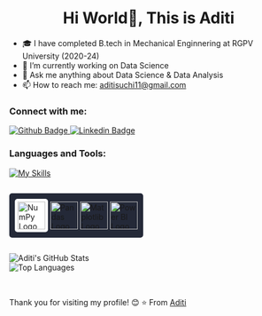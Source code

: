  <h1 align="center">Hi World👋, This is Aditi </h1>

- 🎓 I have completed B.tech in Mechanical Enginnering at RGPV University (2020-24)
- 🔭 I’m currently working on Data Science
- 💬 Ask me anything about Data Science & Data Analysis 
- 📫 How to reach me: aditisuchi11@gmail.com
  
### Connect with me:
<div id="badges">
  <a href="https://github.com/AditiSuchi">
    <img src="https://img.shields.io/badge/Github-white?style=for-the-badge&logo=Github&logoColor=black" alt="Github Badge"/>
  </a>
  <a href="https://www.linkedin.com/in/aditi-72347621b/">
    <img src="https://img.shields.io/badge/Linkedin-white?style=for-the-badge&logo=Linkedin&logoColor=black" alt="Linkedin Badge"/>
  </a>
</div>

### Languages and Tools:
[![My Skills](https://skillicons.dev/icons?i=python,sklearn,mysql,selenium,html,css,js,github)](https://skillicons.dev)


<p style="background-color: #242938; padding: 10px; display: inline-block; border-radius: 5px;">
  <img src="https://cdn.jsdelivr.net/gh/devicons/devicon/icons/numpy/numpy-original.svg" alt="NumPy Logo" width="50" height="50" style="background-color: white; padding: 5px; border-radius: 5px;"/>
  <img src="https://cdn.jsdelivr.net/gh/devicons/devicon/icons/pandas/pandas-original.svg" alt="Pandas Logo" width="50" height="50"/>
  <img src="https://upload.wikimedia.org/wikipedia/commons/8/84/Matplotlib_icon.svg" alt="Matplotlib Logo" width="50" height="50"/>
  <img src="https://upload.wikimedia.org/wikipedia/commons/c/cf/New_Power_BI_Logo.svg" alt="Power BI Logo" width="50" height="50"/>
</p>




![Aditi's GitHub Stats](https://github-readme-stats.vercel.app/api?username=AditiSuchi&show_icons=true&theme=radical)
<br>
![Top Languages](https://github-readme-stats.vercel.app/api/top-langs/?username=AditiSuchi&layout=compact&theme=radical)


<br>


Thank you for visiting my profile! 😊
⭐️ From [Aditi](https://github.com/AditiSuchi)
